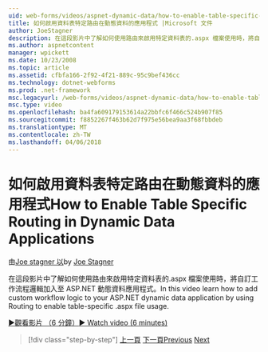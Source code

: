 ```yaml
---
uid: web-forms/videos/aspnet-dynamic-data/how-to-enable-table-specific-routing-in-dynamic-data-applications
title: 如何啟用資料表特定路由在動態資料的應用程式 |Microsoft 文件
author: JoeStagner
description: 在這段影片中了解如何使用路由來啟用特定資料表的.aspx 檔案使用時，將自訂工作流程邏輯加入至 ASP.NET 動態資料應用程式。
ms.author: aspnetcontent
manager: wpickett
ms.date: 10/23/2008
ms.topic: article
ms.assetid: cfbfa166-2f92-4f21-889c-95c9bef436cc
ms.technology: dotnet-webforms
ms.prod: .net-framework
msc.legacyurl: /web-forms/videos/aspnet-dynamic-data/how-to-enable-table-specific-routing-in-dynamic-data-applications
msc.type: video
ms.openlocfilehash: ba4fa609179153614a22bbfc6f466c524b907f85
ms.sourcegitcommit: f8852267f463b62d7f975e56bea9aa3f68fbbdeb
ms.translationtype: MT
ms.contentlocale: zh-TW
ms.lasthandoff: 04/06/2018
---
```

<a name="how-to-enable-table-specific-routing-in-dynamic-data-applications"></a><span data-ttu-id="be7d6-103">如何啟用資料表特定路由在動態資料的應用程式</span><span class="sxs-lookup"><span data-stu-id="be7d6-103">How to Enable Table Specific Routing in Dynamic Data Applications</span></span>
====================
<span data-ttu-id="be7d6-104">由[Joe stagner 以](https://github.com/JoeStagner)</span><span class="sxs-lookup"><span data-stu-id="be7d6-104">by [Joe Stagner](https://github.com/JoeStagner)</span></span>

<span data-ttu-id="be7d6-105">在這段影片中了解如何使用路由來啟用特定資料表的.aspx 檔案使用時，將自訂工作流程邏輯加入至 ASP.NET 動態資料應用程式。</span><span class="sxs-lookup"><span data-stu-id="be7d6-105">In this video learn how to add custom workflow logic to your ASP.NET dynamic data application by using Routing to enable table-specific .aspx file usage.</span></span>

[<span data-ttu-id="be7d6-106">&#9654;觀看影片 （6 分鐘）</span><span class="sxs-lookup"><span data-stu-id="be7d6-106">&#9654; Watch video (6 minutes)</span></span>](https://channel9.msdn.com/Blogs/ASP-NET-Site-Videos/how-to-enable-table-specific-routing-in-dynamic-data-applications)

> [!div class="step-by-step"]
> <span data-ttu-id="be7d6-107">[上一頁](enable-in-line-editing-in-aspnet-dynamic-data-applications.md)
> [下一頁](how-to-use-attribute-validation-in-aspnet-dynamic-data-applications.md)</span><span class="sxs-lookup"><span data-stu-id="be7d6-107">[Previous](enable-in-line-editing-in-aspnet-dynamic-data-applications.md)
[Next](how-to-use-attribute-validation-in-aspnet-dynamic-data-applications.md)</span></span>
